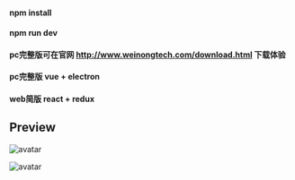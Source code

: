 #### npm install
#### npm run dev

#### pc完整版可在官网 http://www.weinongtech.com/download.html 下载体验
#### pc完整版 vue + electron
#### web简版 react + redux

## Preview

![avatar](http://jhmcimg.weinongtech.com/1544258990320/142733/react-chat-web-preview1.png)

![avatar](http://jhmcimg.weinongtech.com/1544258990321/110123/react-chat-web-preview2.png)
